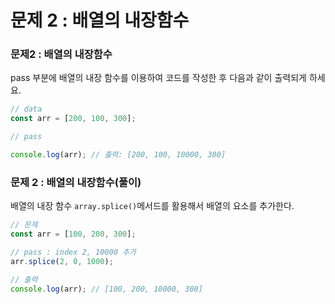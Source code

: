 # 문제 2 : 배열의 내장함수

### 문제2 : 배열의 내장함수

pass 부분에 배열의 내장 함수를 이용하여 코드를 작성한 후 다음과 같이 출력되게 하세요.

```javascript
// data
const arr = [200, 100, 300];

// pass

console.log(arr); // 출력: [200, 100, 10000, 300]
```

### 문제 2 : 배열의 내장함수\(풀이\)

배열의 내장 함수 `array.splice()`메서드를 활용해서 배열의 요소를 추가한다.

```javascript
// 문제
const arr = [100, 200, 300];

// pass : index 2, 10000 추가
arr.splice(2, 0, 1000);

// 출력
console.log(arr); // [100, 200, 10000, 300]
```



